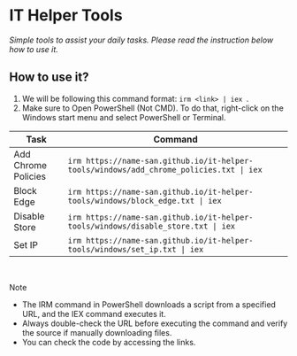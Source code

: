 # IT Helper Tools 
_Simple tools to assist your daily tasks. Please read the instruction below how to use it._

## How to use it?
1. We will be following this command format: ```irm <link> | iex ```.
2. Make sure to Open PowerShell (Not CMD). To do that, right-click on the Windows start menu and select PowerShell or Terminal.


| Task | Command |
| --- | --- |
| Add Chrome Policies | ``` irm https://name-san.github.io/it-helper-tools/windows/add_chrome_policies.txt \| iex ``` |
| Block Edge | ``` irm https://name-san.github.io/it-helper-tools/windows/block_edge.txt \| iex ``` |
| Disable Store | ``` irm https://name-san.github.io/it-helper-tools/windows/disable_store.txt \| iex ``` |
| Set IP | ``` irm https://name-san.github.io/it-helper-tools/windows/set_ip.txt \| iex ``` |
<br/>

> [!NOTE]
> - The IRM command in PowerShell downloads a script from a specified URL, and the IEX command executes it.
> - Always double-check the URL before executing the command and verify the source if manually downloading files.
> - You can check the code by accessing the links.

